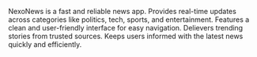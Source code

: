 NexoNews is a fast and reliable news app.
Provides real-time updates across categories like politics, tech, sports, and entertainment.
Features a clean and user-friendly interface for easy navigation.
Delievers trending stories from trusted sources.
Keeps users informed with the latest news quickly and efficiently.
